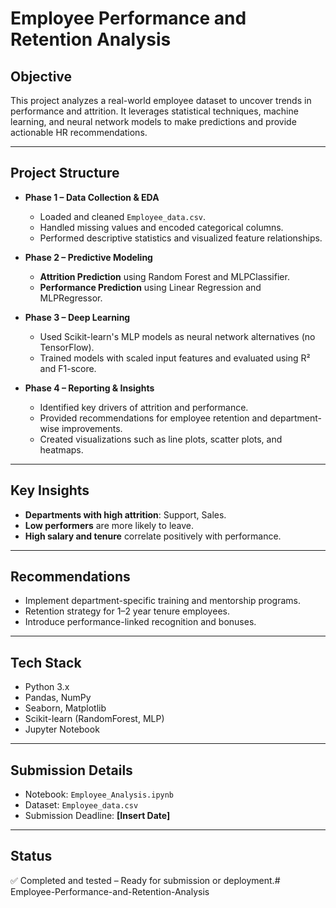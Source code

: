 # Employee Performance and Retention Analysis

## Objective
This project analyzes a real-world employee dataset to uncover trends in performance and attrition. It leverages statistical techniques, machine learning, and neural network models to make predictions and provide actionable HR recommendations.

---

##  Project Structure

- **Phase 1 – Data Collection & EDA**
  - Loaded and cleaned `Employee_data.csv`.
  - Handled missing values and encoded categorical columns.
  - Performed descriptive statistics and visualized feature relationships.

- **Phase 2 – Predictive Modeling**
  - **Attrition Prediction** using Random Forest and MLPClassifier.
  - **Performance Prediction** using Linear Regression and MLPRegressor.

- **Phase 3 – Deep Learning**
  - Used Scikit-learn's MLP models as neural network alternatives (no TensorFlow).
  - Trained models with scaled input features and evaluated using R² and F1-score.

- **Phase 4 – Reporting & Insights**
  - Identified key drivers of attrition and performance.
  - Provided recommendations for employee retention and department-wise improvements.
  - Created visualizations such as line plots, scatter plots, and heatmaps.

---

## Key Insights

- **Departments with high attrition**: Support, Sales.
- **Low performers** are more likely to leave.
- **High salary and tenure** correlate positively with performance.

---

##  Recommendations

- Implement department-specific training and mentorship programs.
- Retention strategy for 1–2 year tenure employees.
- Introduce performance-linked recognition and bonuses.

---

##  Tech Stack

- Python 3.x
- Pandas, NumPy
- Seaborn, Matplotlib
- Scikit-learn (RandomForest, MLP)
- Jupyter Notebook

---

## Submission Details

- Notebook: `Employee_Analysis.ipynb`
- Dataset: `Employee_data.csv`
- Submission Deadline: **[Insert Date]**

---

## Status
✅ Completed and tested – Ready for submission or deployment.# Employee-Performance-and-Retention-Analysis
